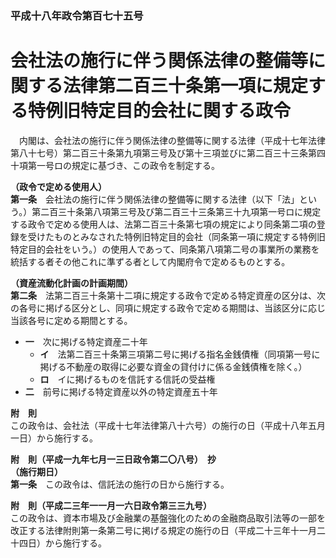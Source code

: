 ### 平成十八年政令第百七十五号  
# 会社法の施行に伴う関係法律の整備等に関する法律第二百三十条第一項に規定する特例旧特定目的会社に関する政令  
　内閣は、会社法の施行に伴う関係法律の整備等に関する法律（平成十七年法律第八十七号）第二百三十条第九項第三号及び第十三項並びに第二百三十三条第四十項第一号ロの規定に基づき、この政令を制定する。  
  
**（政令で定める使用人）**  
**第一条**　会社法の施行に伴う関係法律の整備等に関する法律（以下「法」という。）第二百三十条第八項第三号及び第二百三十三条第三十九項第一号ロに規定する政令で定める使用人は、法第二百三十条第七項の規定により同条第二項の登録を受けたものとみなされた特例旧特定目的会社（同条第一項に規定する特例旧特定目的会社をいう。）の使用人であって、同条第八項第二号の事業所の業務を統括する者その他これに準ずる者として内閣府令で定めるものとする。  
  
**（資産流動化計画の計画期間）**  
**第二条**　法第二百三十条第十二項に規定する政令で定める特定資産の区分は、次の各号に掲げる区分とし、同項に規定する政令で定める期間は、当該区分に応じ当該各号に定める期間とする。  
* **一**　次に掲げる特定資産二十年  
	* **イ**　法第二百三十条第三項第二号に掲げる指名金銭債権（同項第一号に掲げる不動産の取得に必要な資金の貸付けに係る金銭債権を除く。）  
	* **ロ**　イに掲げるものを信託する信託の受益権  
* **二**　前号に掲げる特定資産以外の特定資産五十年  
  
**附　則**  
この政令は、会社法（平成十七年法律第八十六号）の施行の日（平成十八年五月一日）から施行する。  
  
**附　則（平成一九年七月一三日政令第二〇八号）　抄**  
**（施行期日）**  
**第一条**　この政令は、信託法の施行の日から施行する。  
  
**附　則（平成二三年一一月一六日政令第三三九号）**  
この政令は、資本市場及び金融業の基盤強化のための金融商品取引法等の一部を改正する法律附則第一条第二号に掲げる規定の施行の日（平成二十三年十一月二十四日）から施行する。  
  
